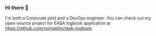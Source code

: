### Hi there 👋

I'm both a Corporate pilot and a DevOps engineer. You can check out my open-source project for EASA logbook application at https://github.com/vsimakhin/web-logbook.
